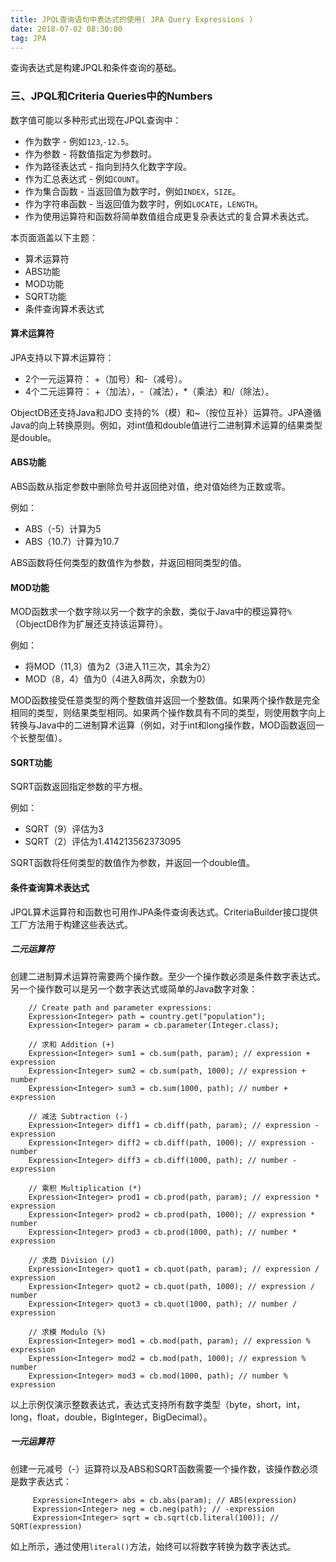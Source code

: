 ```yaml
---
title: JPQL查询语句中表达式的使用( JPA Query Expressions )
date: 2018-07-02 08:30:00
tag: JPA
---
```


查询表达式是构建JPQL和条件查询的基础。

### 三、JPQL和Criteria Queries中的Numbers

数字值可能以多种形式出现在JPQL查询中：

   - 作为数字 - 例如`123`,`-12.5`。
   - 作为参数 - 将数值指定为参数时。
   - 作为路径表达式 - 指向到持久化数字字段。
   - 作为汇总表达式 - 例如`COUNT`。
   - 作为集合函数 - 当返回值为数字时，例如`INDEX`，`SIZE`。
   - 作为字符串函数 - 当返回值为数字时，例如`LOCATE`，`LENGTH`。
   - 作为使用运算符和函数将简单数值组合成更复杂表达式的复合算术表达式。
   
本页面涵盖以下主题：

   - 算术运算符
   - ABS功能
   - MOD功能
   - SQRT功能
   - 条件查询算术表达式
   
#### 算术运算符


JPA支持以下算术运算符：

- 2个一元运算符：   +（加号）和-（减号）。
- 4个二元运算符：   +（加法），-（减法），*（乘法）和/（除法）。

ObjectDB还支持Java和JDO 支持的%（模）和~（按位互补）运算符。JPA遵循Java的向上转换原则。例如，对int值和double值进行二进制算术运算的结果类型是double。

#### ABS功能

ABS函数从指定参数中删除负号并返回绝对值，绝对值始终为正数或零。

例如：

- ABS（-5）计算为5
- ABS（10.7）计算为10.7

ABS函数将任何类型的数值作为参数，并返回相同类型的值。

#### MOD功能

MOD函数求一个数字除以另一个数字的余数，类似于Java中的模运算符`%`（ObjectDB作为扩展还支持该运算符）。

例如：

- 将MOD（11,3）值为2（3进入11三次，其余为2）
- MOD（8，4）值为0（4进入8两次，余数为0）

MOD函数接受任意类型的两个整数值并返回一个整数值。如果两个操作数是完全相同的类型，则结果类型相同。如果两个操作数具有不同的类型，则使用数字向上转换与Java中的二进制算术运算（例如，对于int和long操作数，MOD函数返回一个长整型值）。

#### SQRT功能

SQRT函数返回指定参数的平方根。

例如：

- SQRT（9）评估为3
- SQRT（2）评估为1.414213562373095

SQRT函数将任何类型的数值作为参数，并返回一个double值。

#### 条件查询算术表达式

JPQL算术运算符和函数也可用作JPA条件查询表达式。CriteriaBuilder接口提供工厂方法用于构建这些表达式。

##### 二元运算符

创建二进制算术运算符需要两个操作数。至少一个操作数必须是条件数字表达式。另一个操作数可以是另一个数字表达式或简单的Java数字对象：

		// Create path and parameter expressions:
		Expression<Integer> path = country.get("population");
		Expression<Integer> param = cb.parameter(Integer.class);
		
		// 求和 Addition (+)
		Expression<Integer> sum1 = cb.sum(path, param); // expression + expression
		Expression<Integer> sum2 = cb.sum(path, 1000); // expression + number
		Expression<Integer> sum3 = cb.sum(1000, path); // number + expression
		
		// 减法 Subtraction (-)
		Expression<Integer> diff1 = cb.diff(path, param); // expression - expression
		Expression<Integer> diff2 = cb.diff(path, 1000); // expression - number
		Expression<Integer> diff3 = cb.diff(1000, path); // number - expression
		
		// 乘积 Multiplication (*)
		Expression<Integer> prod1 = cb.prod(path, param); // expression * expression
		Expression<Integer> prod2 = cb.prod(path, 1000); // expression * number
		Expression<Integer> prod3 = cb.prod(1000, path); // number * expression
		
		// 求商 Division (/)
		Expression<Integer> quot1 = cb.quot(path, param); // expression / expression
		Expression<Integer> quot2 = cb.quot(path, 1000); // expression / number
		Expression<Integer> quot3 = cb.quot(1000, path); // number / expression
		
		// 求模 Modulo (%)
		Expression<Integer> mod1 = cb.mod(path, param); // expression % expression
		Expression<Integer> mod2 = cb.mod(path, 1000); // expression % number
		Expression<Integer> mod3 = cb.mod(1000, path); // number % expression
	
以上示例仅演示整数表达式，表达式支持所有数字类型（byte，short，int，long，float，double，BigInteger，BigDecimal）。

##### 一元运算符

创建一元减号（-）运算符以及ABS和SQRT函数需要一个操作数，该操作数必须是数字表达式：

		 Expression<Integer> abs = cb.abs(param); // ABS(expression)
	  	 Expression<Integer> neg = cb.neg(path); // -expression
	  	 Expression<Integer> sqrt = cb.sqrt(cb.literal(100)); // SQRT(expression)

如上所示，通过使用`literal()`方法，始终可以将数字转换为数字表达式。